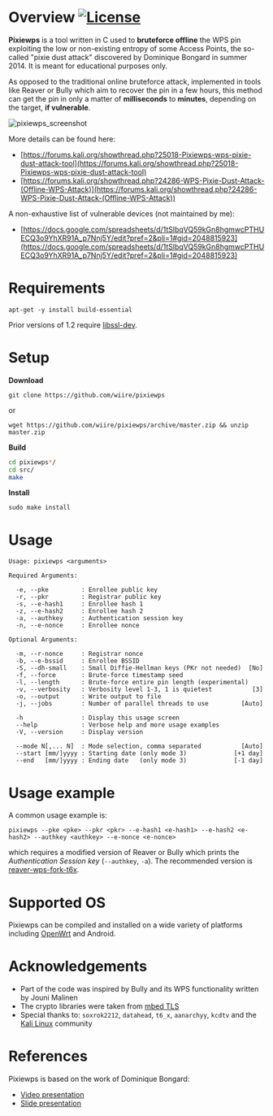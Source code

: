 # Overview [![License](https://img.shields.io/badge/License-GPL%20v3%2B-blue.svg?style=flat-square)](https://github.com/wiire/pixiewps/blob/master/LICENSE.md)

**Pixiewps** is a tool written in C used to **bruteforce offline** the WPS pin exploiting the low or non-existing entropy of some Access Points, the so-called "pixie dust attack" discovered by Dominique Bongard in summer 2014. It is meant for educational purposes only.

As opposed to the traditional online bruteforce attack, implemented in tools like Reaver or Bully which aim to recover the pin in a few hours, this method can get the pin in only a matter of **milliseconds** to **minutes**, depending on the target, **if vulnerable**.

![pixiewps_screenshot](http://i.imgur.com/JOa5uTp.png)

More details can be found here:
- [https://forums.kali.org/showthread.php?25018-Pixiewps-wps-pixie-dust-attack-tool](https://forums.kali.org/showthread.php?25018-Pixiewps-wps-pixie-dust-attack-tool)
- [https://forums.kali.org/showthread.php?24286-WPS-Pixie-Dust-Attack-(Offline-WPS-Attack)](https://forums.kali.org/showthread.php?24286-WPS-Pixie-Dust-Attack-(Offline-WPS-Attack))

A non-exhaustive list of vulnerable devices (not maintained by me):
- [https://docs.google.com/spreadsheets/d/1tSlbqVQ59kGn8hgmwcPTHUECQ3o9YhXR91A_p7Nnj5Y/edit?pref=2&pli=1#gid=2048815923](https://docs.google.com/spreadsheets/d/1tSlbqVQ59kGn8hgmwcPTHUECQ3o9YhXR91A_p7Nnj5Y/edit?pref=2&pli=1#gid=2048815923)

# Requirements

```
apt-get -y install build-essential
```

Prior versions of 1.2 require [libssl-dev](https://www.openssl.org/).

# Setup

**Download**

`git clone https://github.com/wiire/pixiewps`

or

`wget https://github.com/wiire/pixiewps/archive/master.zip && unzip master.zip`

**Build**

```bash
cd pixiewps*/
cd src/
make
```

**Install**

```
sudo make install
```

# Usage

```
Usage: pixiewps <arguments>

Required Arguments:

  -e, --pke         : Enrollee public key
  -r, --pkr         : Registrar public key
  -s, --e-hash1     : Enrollee hash 1
  -z, --e-hash2     : Enrollee hash 2
  -a, --authkey     : Authentication session key
  -n, --e-nonce     : Enrollee nonce

Optional Arguments:

  -m, --r-nonce     : Registrar nonce
  -b, --e-bssid     : Enrollee BSSID
  -S, --dh-small    : Small Diffie-Hellman keys (PKr not needed)  [No]
  -f, --force       : Brute-force timestamp seed
  -l, --length      : Brute-force entire pin length (experimental)
  -v, --verbosity   : Verbosity level 1-3, 1 is quietest           [3]
  -o, --output      : Write output to file
  -j, --jobs        : Number of parallel threads to use         [Auto]

  -h                : Display this usage screen
  --help            : Verbose help and more usage examples
  -V, --version     : Display version

  --mode N[,... N]  : Mode selection, comma separated           [Auto]
  --start [mm/]yyyy : Starting date (only mode 3)             [+1 day]
  --end   [mm/]yyyy : Ending date   (only mode 3)             [-1 day]
```

# Usage example

A common usage example is:

```
pixiewps --pke <pke> --pkr <pkr> --e-hash1 <e-hash1> --e-hash2 <e-hash2> --authkey <authkey> --e-nonce <e-nonce>
```

which requires a modified version of Reaver or Bully which prints the *Authentication Session key* (`--authkey`, `-a`). The recommended version is [reaver-wps-fork-t6x](https://github.com/t6x/reaver-wps-fork-t6x).

# Supported OS

Pixiewps can be compiled and installed on a wide variety of platforms including [OpenWrt](https://openwrt.org/) and Android.

# Acknowledgements

- Part of the code was inspired by Bully and its WPS functionality written by Jouni Malinen
- The crypto libraries were taken from [mbed TLS](https://tls.mbed.org/)
- Special thanks to: `soxrok2212`, `datahead`, `t6_x`, `aanarchyy`, `kcdtv` and the [Kali Linux](https://www.kali.org/) community

# References

Pixiewps is based on the work of Dominique Bongard:
- [Video presentation](http://video.adm.ntnu.no/pres/549931214e18d)
- [Slide presentation](http://archive.hack.lu/2014/Hacklu2014_offline_bruteforce_attack_on_wps.pdf)
